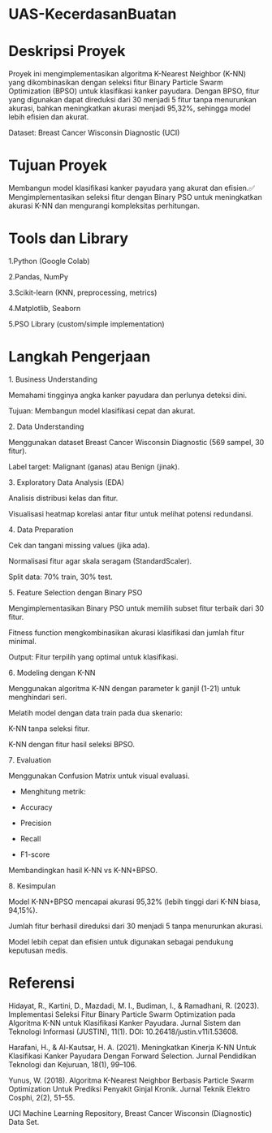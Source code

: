 # UAS-KecerdasanBuatan
# Deskripsi Proyek

Proyek ini mengimplementasikan algoritma K-Nearest Neighbor (K-NN) yang dikombinasikan dengan seleksi fitur Binary Particle Swarm Optimization (BPSO) untuk klasifikasi kanker payudara. Dengan BPSO, fitur yang digunakan dapat direduksi dari 30 menjadi 5 fitur tanpa menurunkan akurasi, bahkan meningkatkan akurasi menjadi 95,32%, sehingga model lebih efisien dan akurat.

Dataset: Breast Cancer Wisconsin Diagnostic (UCI)

# Tujuan Proyek

Membangun model klasifikasi kanker payudara yang akurat dan efisien.✅ Mengimplementasikan seleksi fitur dengan Binary PSO untuk meningkatkan akurasi K-NN dan mengurangi kompleksitas perhitungan.

# Tools dan Library

1.Python (Google Colab)

2.Pandas, NumPy

3.Scikit-learn (KNN, preprocessing, metrics)

4.Matplotlib, Seaborn

5.PSO Library (custom/simple implementation)

# Langkah Pengerjaan

1️. Business Understanding

Memahami tingginya angka kanker payudara dan perlunya deteksi dini.

Tujuan: Membangun model klasifikasi cepat dan akurat.

2️. Data Understanding

Menggunakan dataset Breast Cancer Wisconsin Diagnostic (569 sampel, 30 fitur).

Label target: Malignant (ganas) atau Benign (jinak).

3️. Exploratory Data Analysis (EDA)

Analisis distribusi kelas dan fitur.

Visualisasi heatmap korelasi antar fitur untuk melihat potensi redundansi.

4️. Data Preparation

Cek dan tangani missing values (jika ada).

Normalisasi fitur agar skala seragam (StandardScaler).

Split data: 70% train, 30% test.

5️. Feature Selection dengan Binary PSO

Mengimplementasikan Binary PSO untuk memilih subset fitur terbaik dari 30 fitur.

Fitness function mengkombinasikan akurasi klasifikasi dan jumlah fitur minimal.

Output: Fitur terpilih yang optimal untuk klasifikasi.

6️. Modeling dengan K-NN

Menggunakan algoritma K-NN dengan parameter k ganjil (1-21) untuk menghindari seri.

Melatih model dengan data train pada dua skenario:

K-NN tanpa seleksi fitur.

K-NN dengan fitur hasil seleksi BPSO.

7️. Evaluation

Menggunakan Confusion Matrix untuk visual evaluasi.

- Menghitung metrik:

- Accuracy

- Precision

- Recall

- F1-score

Membandingkan hasil K-NN vs K-NN+BPSO.

8️. Kesimpulan

Model K-NN+BPSO mencapai akurasi 95,32% (lebih tinggi dari K-NN biasa, 94,15%).

Jumlah fitur berhasil direduksi dari 30 menjadi 5 tanpa menurunkan akurasi.

Model lebih cepat dan efisien untuk digunakan sebagai pendukung keputusan medis.

# Referensi

Hidayat, R., Kartini, D., Mazdadi, M. I., Budiman, I., & Ramadhani, R. (2023). Implementasi Seleksi Fitur Binary Particle Swarm Optimization pada Algoritma K-NN untuk Klasifikasi Kanker Payudara. Jurnal Sistem dan Teknologi Informasi (JUSTIN), 11(1). DOI: 10.26418/justin.v11i1.53608.

Harafani, H., & Al-Kautsar, H. A. (2021). Meningkatkan Kinerja K-NN Untuk Klasifikasi Kanker Payudara Dengan Forward Selection. Jurnal Pendidikan Teknologi dan Kejuruan, 18(1), 99–106.

Yunus, W. (2018). Algoritma K-Nearest Neighbor Berbasis Particle Swarm Optimization Untuk Prediksi Penyakit Ginjal Kronik. Jurnal Teknik Elektro Cosphi, 2(2), 51–55.

UCI Machine Learning Repository, Breast Cancer Wisconsin (Diagnostic) Data Set.
